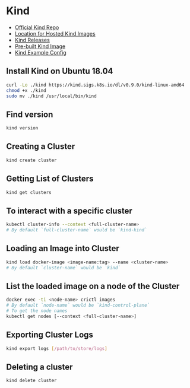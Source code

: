 # Kind

- [Official Kind Repo](https://github.com/kubernetes-sigs/kind/)
- [Location for Hosted Kind Images](https://hub.docker.com/r/kindest/node/)
- [Kind Releases](https://github.com/kubernetes-sigs/kind/releases)
- [Pre-built Kind Image](https://kind.sigs.k8s.io/docs/design/node-image)
- [Kind Example Config](https://raw.githubusercontent.com/kubernetes-sigs/kind/master/site/content/docs/user/kind-example-config.yaml)

## Install Kind on Ubuntu 18.04

```bash
curl -Lo ./kind https://kind.sigs.k8s.io/dl/v0.9.0/kind-linux-amd64
chmod +x ./kind
sudo mv ./kind /usr/local/bin/kind
```

## Find version

```bash
kind version
```

## Creating a Cluster

```bash
kind create cluster
```

## Getting List of Clusters

```bash
kind get clusters
```

## To interact with a specific cluster

```bash
kubectl cluster-info --context <full-cluster-name>
# By default `full-cluster-name` would be `kind-kind`
```

## Loading an Image into Cluster

```bash
kind load docker-image <image-name:tag> --name <cluster-name>
# By default `cluster-name` would be `kind`
```

## List the loaded image on a node of the Cluster

```bash
docker exec -ti <node-name> crictl images
# By default `node-name` would be `kind-control-plane`
# To get the node names
kubectl get nodes [--context <full-cluster-name>]
```

## Exporting Cluster Logs

```bash
kind export logs [/path/to/store/logs]
```

## Deleting a cluster

```bash
kind delete cluster
```
